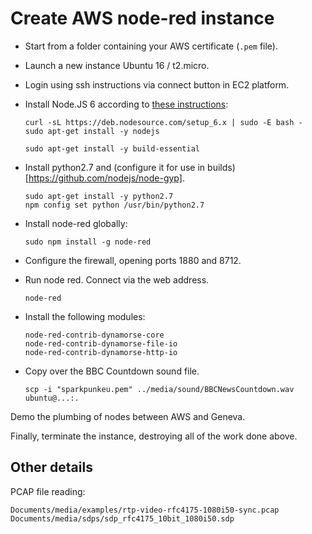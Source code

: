 # Create AWS node-red instance

* Start from a folder containing your AWS certificate (`.pem` file).

* Launch a new instance Ubuntu 16 / t2.micro.

* Login using ssh instructions via connect button in EC2 platform.

* Install Node.JS 6 according to [these instructions](https://nodejs.org/en/download/package-manager/#debian-and-ubuntu-based-linux-distributions):

      curl -sL https://deb.nodesource.com/setup_6.x | sudo -E bash -
      sudo apt-get install -y nodejs

      sudo apt-get install -y build-essential 
      
* Install python2.7 and (configure it for use in builds)[https://github.com/nodejs/node-gyp]. 

      sudo apt-get install -y python2.7
      npm config set python /usr/bin/python2.7

* Install node-red globally:

      sudo npm install -g node-red
    
* Configure the firewall, opening ports 1880 and 8712.

* Run node red. Connect via the web address.

      node-red

* Install the following modules:

      node-red-contrib-dynamorse-core
      node-red-contrib-dynamorse-file-io
      node-red-contrib-dynamorse-http-io
    
* Copy over the BBC Countdown sound file.

      scp -i "sparkpunkeu.pem" ../media/sound/BBCNewsCountdown.wav ubuntu@...:.

Demo the plumbing of nodes between AWS and Geneva.

Finally, terminate the instance, destroying all of the work done above.

## Other details

PCAP file reading:

    Documents/media/examples/rtp-video-rfc4175-1080i50-sync.pcap 
    Documents/media/sdps/sdp_rfc4175_10bit_1080i50.sdp
    
